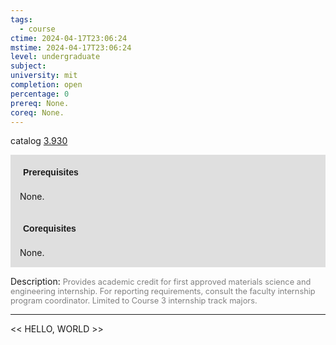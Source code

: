 ```yaml
---
tags:
  - course
ctime: 2024-04-17T23:06:24
mstime: 2024-04-17T23:06:24
level: undergraduate
subject: 
university: mit
completion: open
percentage: 0
prereq: None.
coreq: None.
---
```


catalog [3.930](http://student.mit.edu/catalog/m3b.html#3.930)

<span style="display: block; padding: 15px; background-color: rgb(100, 100, 100, 0.2);"><font id="m_prereq2975_0" style="display: block; font-family: Arial, sans-serif; font-weight: bold; padding: 5px">Prerequisites</font><br><span id="prereq2975_0">None.</span></span>
<span style="display: block; padding: 15px; background-color: rgb(100, 100, 100, 0.2);"><font id="m_coreq2975_0" style="display: block; font-family: Arial, sans-serif; font-weight: bold; padding: 5px">Corequisites</font><br><span id="coreq2975_0">None.</span></span>

<font style="">Description:</font>
<font style="color: grey; font-size: 0.8rem;">Provides academic credit for first approved materials science and engineering internship. For reporting requirements, consult the faculty internship program coordinator. Limited to Course 3 internship track majors.</font>



---

<< HELLO, WORLD >>
